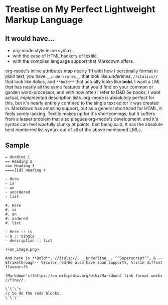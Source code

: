 # Treatise on My Perfect Lightweight Markup Language

## It would have...
- org-mode style inline syntax.
- with the ease of HTML hackery of textile.
- with the compiled language support that Markdown offers.

org-mode's inline attributes map nearly 1:1 with how I personally format in plain text, you have `__underscores__` that look like *underlines*,
`//italics//` that look like *italics*, and `**bold**` that actually looks like **bold**. I want a LML that has nearly all the same features that you'd find on
your common or garden word-processor, and with how often I refer to D&D 5e books, I want actual, *implemented* description lists. org-mode is absolutely
perfect for this, but it's nearly entirely confined to the single text editor it was created in. Markdown has amazing support, but as a general shorthand
for HTML, it feels sorely lacking. Textile makes up for it's shortcomings, but it suffers from a lesser problem that also plagues org-mode's development,
and it's syntax can feel woefully clunky at points, that being said, it has the absolute best numbered list syntax out of all of the above mentioned LMLs.

## Sample

```
= Heading 1
== Heading 2
=== Heading 3
====[id] Heading 4

- Here
- is
- an
- unordered
- list

#. Here
#. is
#. an
#. ordered
#. list

- Here :: is
- a :: single
- description :: list

!<an_image.png>

And here is **Bold**, //Italic//, __Underline__, ^^Superscript^^, & --Strikethrough-- %{color:red}We also have span support%, %(i)in diffent flavours!%

[Markdown's](https://en.wikipedia.org/wiki/Markdown) link format works //fine//.

\`\`\`c
// So do the code blocks.
\`\`\`
```
